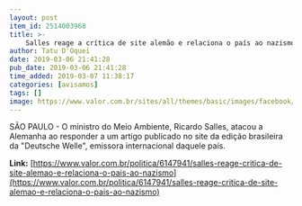 ```yaml
---
layout: post
item_id: 2514003968
title: >-
    Salles reage a crítica de site alemão e relaciona o país ao nazismo
author: Tatu D'Oquei
date: 2019-03-06 21:41:28
pub_date: 2019-03-06 21:41:28
time_added: 2019-03-07 11:38:17
categories: [avisamos]
tags: []
image: https://www.valor.com.br/sites/all/themes/basic/images/facebook/valor-big.jpg
---
```


SÃO PAULO - O ministro do Meio Ambiente, Ricardo Salles, atacou a Alemanha ao responder a um artigo publicado no site da edição brasileira da "Deutsche Welle", emissora internacional daquele país.

**Link:** [https://www.valor.com.br/politica/6147941/salles-reage-critica-de-site-alemao-e-relaciona-o-pais-ao-nazismo](https://www.valor.com.br/politica/6147941/salles-reage-critica-de-site-alemao-e-relaciona-o-pais-ao-nazismo)

